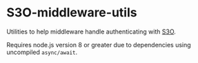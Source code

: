 # S3O-middleware-utils

Utilities to help middleware handle authenticating with [S3O](http://s3o.ft.com/docs).

Requires node.js version 8 or greater due to dependencies using uncompiled `async/await`.
